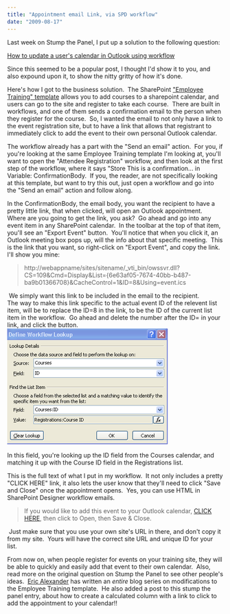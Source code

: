 ```yaml
---
title: "Appointment email Link, via SPD workflow"
date: "2009-08-17"
---
```


Last week on Stump the Panel, I put up a solution to the following question:

[How to update a user's calendar in Outlook using workflow](http://www.endusersharepoint.com/STP/topic/how-to-update-a-users-calendar-in-outlook-using-workflow "How to update a user's calendar in Outlook using workflow")

Since this seemed to be a popular post, I thought I'd show it to you, and also expound upon it, to show the nitty gritty of how it's done.

Here's how I got to the business solution.  The SharePoint ["Employee Training" template](http://www.microsoft.com/downloads/details.aspx?FamilyId=B5206277-550C-44DA-A2D5-D7E32E3B6B8F&displaylang=en) allows you to add courses to a sharepoint calendar, and users can go to the site and register to take each course.  There are built in workflows, and one of them sends a confirmation email to the person when they register for the course.  So, I wanted the email to not only have a link to the event registration site, but to have a link that allows that registrant to immediately click to add the event to their own personal Outlook calendar.

The workflow already has a part with the "Send an email" action.  For you, if you're looking at the same Employee Training template I'm looking at, you'll want to open the "Attendee Registration" workflow, and then look at the first step of the workflow, where it says "Store This is a confirmation... in Variable: ConfirmationBody.  If you, the reader, are not specifically looking at this template, but want to try this out, just open a workflow and go into the "Send an email" action and follow along.

In the ConfirmationBody, the email body, you want the recipient to have a pretty little link, that when clicked, will open an Outlook appointment.  Where are you going to get the link, you ask?  Go ahead and go into any event item in any SharePoint calendar.  In the toolbar at the top of that item, you'll see an "Export Event" button.  You'll notice that when you click it, an Outlook meeting box pops up, will the info about that specific meeting.  This is the link that you want, so right-click on "Export Event", and copy the link.  I'll show you mine:

> http://webappname/sites/sitename/\_vti\_bin/owssvr.dll?CS=109&Cmd=Display&List={6e63af05-7674-40bb-b487-ba9b01366708}&CacheControl=1&ID=8&Using=event.ics

 We simply want this link to be included in the email to the recipient.  The way to make this link specific to the actual event ID of the relevent list item, will be to replace the ID=8 in the link, to be the ID of the current list item in the workflow.  Go ahead and delete the number after the ID= in your link, and click the <Add Lookup> button.[![](images/croppercapture30.png)](http://spinsiders.com/laurar/files/2009/08/croppercapture30.png)

In this field, you're looking up the ID field from the Courses calendar, and matching it up with the Course ID field in the Registrations list.

This is the full text of what I put in my workflow.  It not only includes a pretty "CLICK HERE" link, it also lets the user know that they'll need to click "Save and Close" once the appointment opens.  Yes, you can use HTML in SharePoint Designer workflow emails.

> If you would like to add this event to your Outlook calendar, <a href="http://webappname/sites/sitename/\_vti\_bin/owssvr.dll?CS=109&Cmd=Display&List={ec72e475-45aa-4f06-83e0-855ec9ca94d4}&CacheControl=1&ID=\[%Courses:ID%\]&Using=event.ics">CLICK HERE</a>, then click to Open, then Save & Close. 

 Just make sure that you use your own site's URL in there, and don't copy it from my site.  Yours will have the correct site URL and unique ID for your list. 

From now on, when people register for events on your training site, they will be able to quickly and easily add that event to their own calendar.  Also, read more on the original question on Stump the Panel to see other people's ideas.  [Eric Alexander](http://alexanderblog.info/?p=239) has written an _entire_ blog series on modifications to the Employee Training template.  He also added a post to this stump the panel entry, about how to create a calculated column with a link to click to add the appointment to your calendar!!
